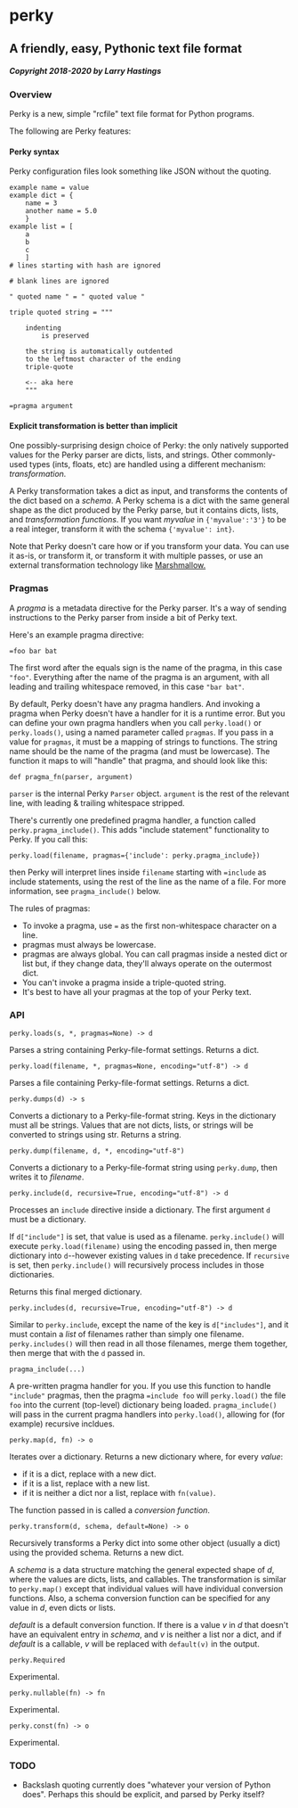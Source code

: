 # perky

## A friendly, easy, Pythonic text file format

##### Copyright 2018-2020 by Larry Hastings


### Overview

Perky is a new, simple "rcfile" text file format for Python programs.

The following are Perky features:

#### Perky syntax

Perky configuration files look something like JSON without the
quoting.

    example name = value
    example dict = {
        name = 3
        another name = 5.0
        }
    example list = [
        a
        b
        c
        ]
    # lines starting with hash are ignored

    # blank lines are ignored

    " quoted name " = " quoted value "

    triple quoted string = """

        indenting
            is preserved

        the string is automatically outdented
        to the leftmost character of the ending
        triple-quote

        <-- aka here
        """

    =pragma argument

#### Explicit transformation is better than implicit

One possibly-surprising design choice of Perky: the only
natively supported values for the Perky parser are dicts,
lists, and strings.  Other commonly-used types (ints, floats,
etc) are handled using a different mechanism: _transformation._

A Perky transformation takes a dict as input, and transforms
the contents of the dict based on a _schema_.  A Perky schema
is a dict with the same general shape as the dict produced
by the Perky parse, but it contains dicts, lists,
and *transformation functions*.
If you want *myvalue* in `{'myvalue':'3'}` to be a real integer,
transform it with the schema `{'myvalue': int}`.

Note that Perky doesn't care how or if you transform your
data.  You can use it as-is, or transform it, or transform
it with multiple passes, or use an external transformation technology like
[Marshmallow.](https://marshmallow.readthedocs.io/en/3.0/)

### Pragmas

A *pragma* is a metadata directive for the Perky parser.
It's a way of sending instructions to the Perky parser from
inside a bit of Perky text.

Here's an example pragma directive:

`=foo bar bat`

The first word after the equals sign is the name of the pragma, in this case `"foo"`.
Everything after the name of the pragma is an argument, with all leading
and trailing whitespace removed, in this case `"bar bat"`.

By default, Perky doesn't have any pragma handlers.  And invoking a pragma
when Perky doesn't have a handler for it is a runtime error.
But you can define your own pragma handlers when you call `perky.load()`
or `perky.loads()`, using a named parameter called `pragmas`.
If you pass in a value for `pragmas`, it must be a mapping
of strings to functions.
The string name should be the name of the pragma (and must be lowercase).
The function it maps to will "handle" that pragma, and should look like this:

`def pragma_fn(parser, argument)`

`parser` is the internal Perky `Parser` object.  `argument` is the
rest of the relevant line, with leading & trailing whitespace stripped.

There's currently one predefined pragma handler, a function called
`perky.pragma_include()`.  This adds "include statement" functionality
to Perky.  If you call this:

`perky.load(filename, pragmas={'include': perky.pragma_include})`

then Perky will interpret lines inside `filename` starting with `=include`
as include statements, using the rest of the line as the name of a file.
For more information, see `pragma_include()` below.

The rules of pragmas:
* To invoke a pragma, use `=` as the first non-whitespace character
  on a line.
* pragmas must always be lowercase.
* pragmas are always global.  You can call pragmas
  inside a nested dict or list but, if they change data,
  they'll always operate on the outermost dict.
* You can't invoke a pragma inside a triple-quoted string.
* It's best to have all your pragmas at the top of your Perky text.

### API

`perky.loads(s, *, pragmas=None) -> d`

Parses a string containing Perky-file-format settings.
Returns a dict.

`perky.load(filename, *, pragmas=None, encoding="utf-8") -> d`

Parses a file containing Perky-file-format settings.
Returns a dict.

`perky.dumps(d) -> s`

Converts a dictionary to a Perky-file-format string.
Keys in the dictionary must all be strings.  Values
that are not dicts, lists, or strings will be converted
to strings using str.
Returns a string.

`perky.dump(filename, d, *, encoding="utf-8")`

Converts a dictionary to a Perky-file-format string
using `perky.dump`, then writes it to *filename*.

`perky.include(d, recursive=True, encoding="utf-8") -> d`

Processes an `include` directive inside a dictionary.  The first
argument `d` must be a dictionary.

If `d["include"]` is set, that value is used as a filename.
`perky.include()` will execute `perky.load(filename)` using the encoding
passed in, then merge dictionary into `d`--however existing values in `d`
take precedence.  If `recursive` is set, then `perky.include()` will
recursively process includes in those dictionaries.

Returns this final merged dictionary.

`perky.includes(d, recursive=True, encoding="utf-8") -> d`

Similar to `perky.include`, except the name of the key
is `d["includes"]`, and it must contain a *list* of filenames
rather than simply one filename.  `perky.includes()` will then
read in all those filenames, merge them together, then merge
that with the `d` passed in.

`pragma_include(...)`

A pre-written pragma handler for you.  If you use this function
to handle `"include"` pragmas, then the pragma `=include foo` will
`perky.load()` the file `foo` into the current (top-level) dictionary
being loaded.  `pragma_include()` will pass in the current pragma
handlers into `perky.load()`, allowing for (for example) recursive
incldues.

`perky.map(d, fn) -> o`

Iterates over a dictionary.  Returns a new dictionary where,
for every *value*:
  * if it is a dict, replace with a new dict.
  * if it is a list, replace with a new list.
  * if it is neither a dict nor a list, replace with
    `fn(value)`.

The function passed in is called a *conversion function*.

`perky.transform(d, schema, default=None) -> o`

Recursively transforms a Perky dict into some other
object (usually a dict) using the provided schema.
Returns a new dict.

A *schema* is a data structure matching the general expected
shape of *d*, where the values are dicts, lists, and
callables.  The transformation is similar to `perky.map()`
except that individual values will have individual conversion
functions.  Also, a schema conversion function can be specified
for any value in *d*, even dicts or lists.

*default* is a default conversion function.  If there is a
value *v* in *d* that doesn't have an equivalent entry in *schema*,
and *v* is neither a list nor a dict, and if *default* is
a callable, *v* will be replaced with `default(v)` in the
output.

`perky.Required`

Experimental.

`perky.nullable(fn) -> fn`

Experimental.

`perky.const(fn) -> o`

Experimental.


### TODO

* Backslash quoting currently does "whatever your version of Python does".  Perhaps this should be explicit, and parsed by Perky itself?
